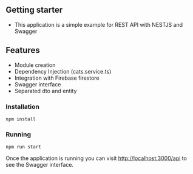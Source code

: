 ## Getting starter
- This application is a simple example for REST API with NESTJS and Swagger

## Features
- Module creation
- Dependency Injection (cats.service.ts)
- Integration with Firebase firestore
- Swagger interface
- Separated dto and entity

### Installation

`npm install`

### Running

`npm run start`

Once the application is running you can visit [http://localhost:3000/api](http://localhost:3000/api) to see the Swagger interface.

